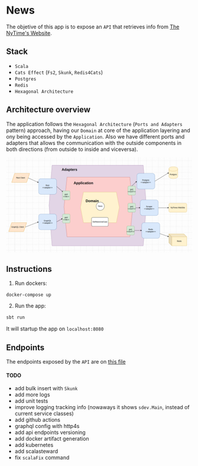 # News

The objetive of this app is to expose an `API` that retrieves info from [The NyTime's Website](https://www.nytimes.com/).

## Stack

- `Scala`
- `Cats Effect` (`Fs2`, `Skunk`, `Redis4Cats`)
- `Postgres`
- `Redis`
- `Hexagonal Architecture`

## Architecture overview

The application follows the `Hexagonal Architecture` (`Ports and Adapters` pattern) approach, having our `Domain` at core of the application layering and ony being accessed by the `Application`. Also we have different ports and adapters that allows the communication with the outside components in both directions (from outside to inside and viceversa).

![Alt text](diagrams/architecture.png?raw=true "Architecture")

## Instructions

1. Run dockers:

```
docker-compose up
```

2. Run the app:

``` scala
sbt run
```

It will startup the app on `localhost:8080`

## Endpoints

The endpoints exposed by the `API` are on [this file](requests.http)

#### TODO

- add bulk insert with `Skunk`
- add more logs
- add unit tests
- improve logging tracking info (nowaways it shows `sdev.Main`, instead of current service classes)
- add github actions
- graphql config with http4s
- add api endpoints versioning
- add docker artifact generation
- add kubernetes
- add scalasteward
- fix `scalaFix` command